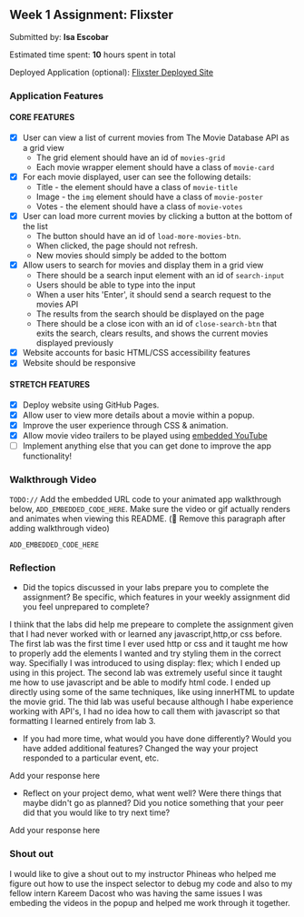 
## Week 1 Assignment: Flixster

Submitted by: **Isa Escobar**

Estimated time spent: **10** hours spent in total

Deployed Application (optional): [Flixster Deployed Site](https://ileanaescobar.github.io/)

### Application Features

#### CORE FEATURES

- [x] User can view a list of current movies from The Movie Database API as a grid view
  - The grid element should have an id of `movies-grid`
  - Each movie wrapper element should have a class of `movie-card`
- [x] For each movie displayed, user can see the following details:
  - Title - the element should have a class of `movie-title`
  - Image - the `img` element should have a class of `movie-poster`
  - Votes - the element should have a class of `movie-votes`
- [x] User can load more current movies by clicking a button at the bottom of the list
  - The button should have an id of `load-more-movies-btn`.
  - When clicked, the page should not refresh.
  - New movies should simply be added to the bottom
- [x] Allow users to search for movies and display them in a grid view
  - There should be a search input element with an id of `search-input`
  - Users should be able to type into the input
  - When a user hits 'Enter', it should send a search request to the movies API
  - The results from the search should be displayed on the page
  - There should be a close icon with an id of `close-search-btn` that exits the search, clears results, and shows the current movies displayed previously
- [x] Website accounts for basic HTML/CSS accessibility features
- [x] Website should be responsive

#### STRETCH FEATURES

- [x] Deploy website using GitHub Pages. 
- [x] Allow user to view more details about a movie within a popup.
- [x] Improve the user experience through CSS & animation.
- [x] Allow movie video trailers to be played using [embedded YouTube](https://support.google.com/youtube/answer/171780?hl=en)
- [ ] Implement anything else that you can get done to improve the app functionality!

### Walkthrough Video

`TODO://` Add the embedded URL code to your animated app walkthrough below, `ADD_EMBEDDED_CODE_HERE`. Make sure the video or gif actually renders and animates when viewing this README. (🚫 Remove this paragraph after adding walkthrough video)

`ADD_EMBEDDED_CODE_HERE`

### Reflection

* Did the topics discussed in your labs prepare you to complete the assignment? Be specific, which features in your weekly assignment did you feel unprepared to complete?

I thiink that the labs did help me prepeare to complete the assignment given that I had never worked with or learned any javascript,http,or css before. The first lab was the first time I ever used http or css and it taught me how to properly add the elements I wanted and try styling them in the correct way. Specifially I was introduced to using display: flex; which I ended up using in this project. The second lab was extremely useful since it taught me how to use javascript and be able to modify html code. I ended up directly using some of the same techniques, like using innerHTML to update the movie grid. The thid lab was useful because although I habe experience working with API's, I had no idea how to call them with javascript so that formatting I learned entirely from lab 3.

* If you had more time, what would you have done differently? Would you have added additional features? Changed the way your project responded to a particular event, etc.
  
Add your response here

* Reflect on your project demo, what went well? Were there things that maybe didn't go as planned? Did you notice something that your peer did that you would like to try next time?

Add your response here

### Shout out

I would like to give a shout out to my instructor Phineas who helped me figure out how to use the inspect selector to debug my code and also to my fellow intern Kareem Dacost who was having the same issues I was embeding the videos in the popup and helped me work through it together.
